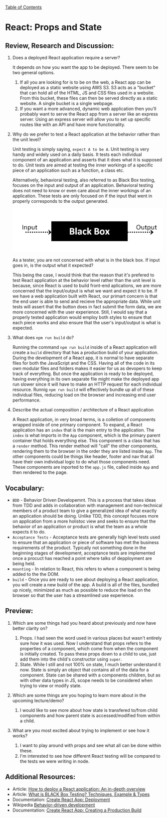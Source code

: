 [Table of Contents](README.md)

# React: Props and State

## Review, Research and Discussion:

1. Does a deployed React application require a server?

    It depends on how you want the app to be deployed. There seem to be two general options.
    1. If all you are looking for is to be on the web, a React app can be deployed as a static website using AWS S3. S3 acts as a "bucket" that can hold all of the HTML, JS and CSS files used in a website. From this bucket, these files can then be served directly as a static website. A single bucket is a single webpage. 
    2. If you want a more advanced, dynamic web application then you'll probably want to serve the React app from a server like an express server. Using an express server will allow you to set up specific routes like with an API and have more functionality. 

2. Why do we prefer to test a React application at the behavior rather than the unit level?

    Unit testing is simply saying, `expect A to be A`. Unit testing is very handy and widely used on a daily basis. It tests each individual component of an application and asserts that it does what it is supposed to do. Unit tests are aimed at testing the inner workings of a specific piece of an application such as a function, a class etc.
    
    Alternatively, behavioral testing, also referred to as Black Box testing, focuses on the input and output of an application. Behavioral testing does not need to know or even care about the inner workings of an application. These tests are only focused on if the input that went in properly corresponds to the output generated.

    ![Black Box Testing](resources/blackbox.png)

    As a tester, you are not concerned with what is in the black box. If input goes in, is the output what it expected?

    This being the case, I would think that the reason that it's prefered to test React application at the behavior level rather than the unit level is because, since React is used to build front-end aplications, we are more concerned that the input/output is what we want and expect it to be. If we have a web application built with React, our primart concern is that the end user is able to send and recieve the appropriate data. While unit tests will assert that the button does in fact submit the form data, we are more concerned with the user experience. Still, I would say that a properly tested application would employ both styles to ensure that each piece works and also ensure that the user's input/output is what is expected.

3. What does `npm run build` do?

    Running the command `npm run build` inside of a React application will create a `build` directory that has a production build of your application. During the development of a React app, it is normal to have separate files for both the JavaScript and the CSS. Having all of the code in its own modular files and folders makes it easier for us as devopers to keep track of everythng. But once the application is ready to be deployed, having everything in its own separate file might make the deployed app run slower since it will have to make an HTTP request for each individual resource. Runnig `npm run build` will effectively bundle up all of these individual files, reducing load on the browser and increasing end user performance. 

4. Describe the actual composition / architecture of a React application

    A React application, in very broad terms, is a colletion of components wrapped inside of one primary component. To expand, a React application has an `index` that is the main entry to the application. The `index` is what imports in the `App` component, which is the primary parent container that holds everything else. This component is a class that has a `render` method. This render method will "call" the other components, rendering them to the browser in the order they are listed inside `App`. The other components could be things like header, footer and nav that all have their own individual logic to do what those components need. These components are inported to the `app.js` file, called inside `App` and then rendered to the page. 

## Vocabulary:

* `BDD` - Behavior Driven Developemnt. This is a process that takes ideas from TDD and adds in collaboration with management and non-technical members of a product team to give a generalized idea of what exactly an application should be doing. Unlike TDD, this concept focuses more on application from a more holistoc view and seeks to ensure that the behavior of an application or product is what the team as a whole expects it to do.
* `Acceptance Tests` - Acceptance tests are generally high level tests used to ensure that an application or piece of software has met the business requirements of the product. Typically not something done in the beginning stages of development, acceptance tests are implemented once a procuct has reached a point where talks of depployment are being held.
* `mounting` - In relation to React, this refers to when a component is being added to the the DOM.
* `build` - Once you are ready to see about deploying a React application, you will create a new build of the app. A build is all of the files, bundled up nicely, minimized as much as possible to reduce the load on the browser so that the user has a streamlined use experience.

## Preview: 

1. Which are some things had you heard about previously and now have better clarity on?

    1. Props. I had seen the word used in various places but wasn't entirely sure how it was used. Now I understand that props refers to the properties of a component, which come from when the component is initially created. To pass these props down to a child to use, just add them into the child's constructor using `super`.
    2. State. While I still and not 100% on state, I much better understand it now. State is simply an object that contains all of the data for a component. State can be shared with a components children, but as with other data types in JS, scope needs to be considered when trying to view or modify state.

2. Which are some things are you hoping to learn more about in the upcoming lecture/demo?

    1. I would like to see more about how state is transfered to/from child components and how parent state is accessed/modified from within a child.

3. What are you most excited about trying to implement or see how it works?

    1. I want to play around with props and see what all can be done within these.
    2. I'm interested to see how different React testing will be compared to the tests we were writing in node.

## Additional Resources:

* Article: [How to deploy a React application: An in-depth overview](https://codebrahma.com/deploy-react-application-depth-overview-various-options-deploy/#:~:text=Once%20you%20build%20your%20files,facility%20to%20host%20the%20server.)
* Article: [What is BLACK Box Testing? Techniques, Example & Types](https://www.guru99.com/black-box-testing.html)
* Documentation: [Create React App: Deployment](https://create-react-app.dev/docs/deployment/)
* Wikipedia [Behavior-driven development](https://en.wikipedia.org/wiki/Behavior-driven_development)
* Documentation: [Create React App: Creating a Production Build](https://create-react-app.dev/docs/production-build/)